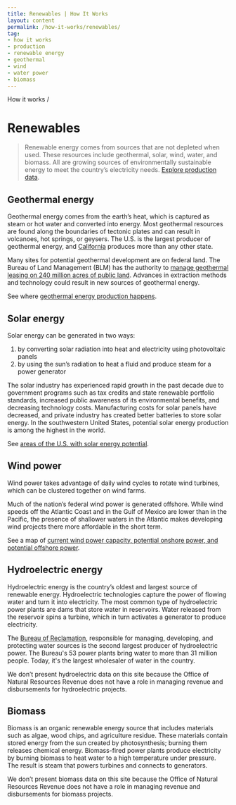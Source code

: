 ```yaml
---
title: Renewables | How It Works
layout: content
permalink: /how-it-works/renewables/
tag:
- how it works
- production
- renewable energy
- geothermal
- wind
- water power
- biomass
---
```


<custom-link to="/how-it-works/" className="breadcrumb link-charlie">How it works</custom-link> /
# Renewables

> Renewable energy comes from sources that are not depleted when used. These resources include geothermal, solar, wind, water, and biomass. All are growing sources of environmentally sustainable energy to meet the country’s electricity needs. [Explore production data](/explore/#production).


## Geothermal energy

Geothermal energy comes from the earth’s heat, which is captured as steam or hot water and converted into energy. Most geothermal resources are found along the boundaries of tectonic plates and can result in volcanoes, hot springs, or geysers. The U.S. is the largest producer of geothermal energy, and [California](https://revenuedata.doi.gov/explore/CA/#production) produces more than any other state.

Many sites for potential geothermal development are on federal land. The Bureau of Land Management (BLM) has the authority to [manage geothermal leasing on 240 million acres of public land](https://www.blm.gov/programs/energy-and-minerals/renewable-energy/geothermal-energy). Advances in extraction methods and technology could result in new sources of geothermal energy.

See where [geothermal energy production happens](http://www.nrel.gov/gis/geothermal.html).



## Solar energy

Solar energy can be generated in two ways:

1. by converting solar radiation into heat and electricity using photovoltaic panels
1. by using the sun’s radiation to heat a fluid and produce steam for a power generator

The solar industry has experienced rapid growth in the past decade due to government programs such as tax credits and state renewable portfolio standards, increased public awareness of its environmental benefits, and decreasing technology costs. Manufacturing costs for solar panels have decreased, and private industry has created better batteries to store solar energy. In the southwestern United States, potential solar energy production is among the highest in the world.


See [areas of the U.S. with solar energy potential](http://energy.gov/maps/solar-energy-potential).


## Wind power

Wind power takes advantage of daily wind cycles to rotate wind turbines, which can be clustered together on wind farms.

Much of the nation’s federal wind power is generated offshore. While wind speeds off the Atlantic Coast and in the Gulf of Mexico are lower than in the Pacific, the presence of shallower waters in the Atlantic makes developing wind projects there more affordable in the short term.

See a map of [current wind power capacity, potential onshore power, and potential offshore power](http://apps2.eere.energy.gov/wind/windexchange/wind_maps.asp).

## Hydroelectric energy

Hydroelectric energy is the country’s oldest and largest source of renewable energy. Hydroelectric technologies capture the power of flowing water and turn it into electricity. The most common type of hydroelectric power plants are dams that store water in reservoirs. Water released from the reservoir spins a turbine, which in turn activates a generator to produce electricity.

The [Bureau of Reclamation](https://www.usbr.gov/), responsible for managing, developing, and protecting water sources is the second largest producer of hydroelectric power. The Bureau's 53 power plants bring water to more than 31 million people. Today, it's the largest wholesaler of water in the country.

We don’t present hydroelectric data on this site because the Office of Natural Resources Revenue does not have a role in managing revenue and disbursements for hydroelectric projects.


<h2 data-toc-offset='230'>Biomass</h2>

Biomass is an organic renewable energy source that includes materials such as algae, wood chips, and agriculture residue. These materials contain stored energy from the sun created by photosynthesis; burning them releases chemical energy. Biomass-fired power plants produce electricity by burning biomass to heat water to a high temperature under pressure. The result is steam that powers turbines and connects to generators.

We don’t present biomass data on this site because the Office of Natural Resources Revenue does not have a role in managing revenue and disbursements for biomass projects.
